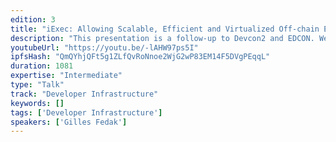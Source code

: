```yaml
---
edition: 3
title: "iExec: Allowing Scalable, Efficient and Virtualized Off-chain Execution for Arbitrary Applications"
description: "This presentation is a follow-up to Devcon2 and EDCON. We’ll introduce the iExec SDK that allows to execute any legacy applications from Ethereum smart contracts. Using a set of simple CLI tools, developers can register, deploy and administrate their applications in the iExec distributed Cloud. We’ll present examples that explain the solidity smart contract API and illustrate off-chain computations."
youtubeUrl: "https://youtu.be/-lAHW97ps5I"
ipfsHash: "QmQYhjQFt5g1ZLfQvRoNnoe2WjG2wP83EM14F5DVgPEqqL"
duration: 1081
expertise: "Intermediate"
type: "Talk"
track: "Developer Infrastructure"
keywords: []
tags: ['Developer Infrastructure']
speakers: ['Gilles Fedak']
---
```


